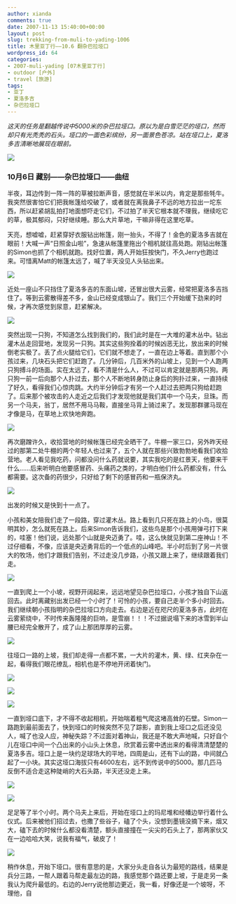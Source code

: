 ```yaml
---
author: xianda
comments: true
date: 2007-11-13 15:40:00+00:00
layout: post
slug: trekking-from-muli-to-yading-1006
title: 木里亚丁行——10.6 翻杂巴拉垭口
wordpress_id: 64
categories:
- 2007-muli-yading [07木里亚丁行]
- outdoor [户外]
- travel [旅游]
tags:
- 亚丁
- 夏洛多吉
- 杂巴拉垭口
---
```


_这天的任务是翻越传说中5000米的杂巴拉垭口。原以为是白雪茫茫的垭口，然而却只有光秃秃的石头。垭口的一面色彩缤纷，另一面景色苍凉。站在垭口上，夏洛多吉清晰地展现在眼前。_



![](http://tkfiles.storage.live.com/y1pSlGiGjDE0a0Jb84Pntf0VY8sPf3LW39wFhtQRUb_Rn-p9CARcIcYO_NIZvgg3ISBxm1TZ9Z-NG0)





### 10月6日 藏别——杂巴拉垭口——曲纽





半夜，耳边传到一阵一阵的草被拉断声音，感觉就在半米以内，肯定是那些牦牛。我突然很害怕它们把我帐篷给咬破了，或者就在离我鼻子不远的地方拉出一坨东西，所以赶紧胡乱拍打地面想吓走它们，不过拍了半天它根本就不理我，继续吃它的草，极其郁闷，只好继续睡。那么大片草地，干嘛非得在这里吃草。



天亮，想嘘嘘，赶紧穿好衣服钻出帐篷，刚一抬头，不得了！金色的夏洛多吉就在眼前！大喊一声“日照金山啦”，急速从帐篷里拖出个相机就往高处跑。刚钻出帐篷的Simon也抓了个相机就跑。找好位置，两人开始狂按快门，不久Jerry也跑过来。可惜离Matt的帐篷太远了，喊了半天没见人头钻出来。

<!-- more -->

![](http://tkfiles.storage.live.com/y1pSlGiGjDE0a3zo4hOos7tGEfZEGKm9ed0-826o9_Ai3SRygb5v45ABoiX7_bTsoFS7s5gZAuIfSQ)



近处一座山不只挡住了夏洛多吉的东面山坡，还冒出很大云雾，经常把夏洛多吉挡住了。等到云雾散得差不多，金山已经变成银山了。我们三个开始缓下劲来的时候，才再次感觉到尿意，赶紧解决。



![](http://tkfiles.storage.live.com/y1pSlGiGjDE0a1j6L2pZW3A59xguagGjAd8OfTfdBMtTp4kmxisuS6S8OQyPrc7wUszqwrIVM9gcHA)



突然出现一只狗，不知道怎么找到我们的，我们此时是在一大堆的灌木丛中。钻出灌木丛走回营地，发现另一只狗。其实这些狗拴着的时候凶恶无比，放出来的时候倒老实极了。丢了点火腿给它们，它们就不想走了，一直在边上等着。直到那个小孩过来，几块石头把它们赶跑了。几分钟后，几百米外的山坡上，见到一个人跑两只狗搏斗的场面。实在太远了，看不清是什么人，不过可以肯定就是那两只狗。两只狗一前一后向那个人扑过去，那个人不断地转身防止身后的狗扑过来，一直持续了好久，看得我们心惊肉跳。大约半分钟后才有另一个人赶过去把两只狗给赶跑了。后来那个被攻击的人走近之后我们才发现他就是我们其中一个马夫，旦珠。而另一个马夫，翁丁，居然不用马马鞍，直接坐马背上骑过来了。发现那群骡马现在才像是马，在草地上欢快地奔跑。



![](http://tkfiles.storage.live.com/y1pSlGiGjDE0a0BfMSmn4BWN1NeqxJFwPKYDTjBUcNovcJO9lw7OwUuwqQJQ2fxVTh24ZxzT07rEeI)



再次磨蹭许久，收拾营地的时候帐篷已经完全晒干了。牛棚一家三口，另外昨天经过的那第二处牛棚的两个年轻人也过来了，五个人就在那些兴致勃勃地看我们收拾营地。老人看见我吃药，问都没问什么药就说要，其实我吃的是红景天，他要来干什么……后来听明白他要感冒药、头痛药之类的，才明白他们什么药都没有，什么都需要。这次备的药很少，只好给了剩下的感冒药和一瓶保济丸。



![](http://tkfiles.storage.live.com/y1pSlGiGjDE0a1MRGnvO7lsMAsGsfekLwHf_BsoScqpEKEbxGsdzG-R5oedFC2KvTz_v3ufifDh_gk)



出发的时候又是快到十一点了。



小孩和美女陪我们走了一段路，穿过灌木丛。路上看到几只死在路上的小鸟，很莫明其妙，怎么就死在路上。后来Simon告诉我们，这些鸟是那个小孩用弹弓打下来的，哇塞！他们说，远处那个山就是央迈勇了。哇，这么快就见到第二座神山！不过仔细看，不像，应该是央迈勇背后的一个低点的山峰吧。半小时后到了另一片很大的牧场，他们才跟我们告别，不过走没几步路，小孩又跟上来了，继续跟着我们走。



![](http://tkfiles.storage.live.com/y1pSlGiGjDE0a3d3_mAmk-Yy9n0EJW547J92KMw6210FLCCreD_jxnN7J7_uTgwlyS6AZrBpekwYX8)



一直到爬上一个小坡，视野开阔起来，远远地望见杂巴拉垭口，小孩才独自下山返回去。此时离藏别出发已经一个小时了！可怜的小孩，要自己走半个多小时回去。我们继续朝小孩指明的杂巴拉垭口方向走去。右边是近在咫尺的夏洛多吉，此时在云雾萦绕中，不时传来轰隆隆的巨响，是雪崩！！！不过据说塌下来的冰雪到半山腰已经完全散开了，成了山上那团厚厚的云雾。



![](http://tkfiles.storage.live.com/y1pSlGiGjDE0a1La3oYIzIsTl0fdcAa8ePwko3GcbB79Hiki2-4ijiY_aK9SkQUy3VuvEa4EjIg2j4)



往垭口一路的上坡，我们却走得一点都不累，一大片的灌木，黄、绿、红夹杂在一起，看得我们眼花缭乱，相机也是不停地开闭着快门。



![](http://tkfiles.storage.live.com/y1pSlGiGjDE0a1NHH6CS_vgFPekBpGRRZ2f4hC6Mx7QWCormQyN_ut9IIAoQALEy2UOZ3KFVUZmsTQ)



![](http://tkfiles.storage.live.com/y1pSlGiGjDE0a2I003DXQMwONe7zz8xANlmhifPLEJm-xWRUJAM3ShEMJkfIF58_zT17-tM3qErti8)



![](http://tkfiles.storage.live.com/y1pSlGiGjDE0a3-wbjyh3fLjPQ5AQESYAVGQK3Ye_XkUEF71uzdIZeQ94ggoHGUXGQPimqShEsjlIM)



一直到垭口底下，才不得不收起相机，开始喘着粗气爬这堵高耸的石壁。Simon一路跑到最前面去了，快到垭口的时候突然不见了踪影，直到我上垭口之后还没见人，喊了也没人应，神秘失踪？不过面对着神山，我还是不敢大声地喊，只好自个儿在垭口中间一个凸出来的小山头上休息，欣赏着云雾中透出来的看得清清楚楚的夏洛多吉。垭口上是一块约足球场大的平地，四周是山，还有下山的路，中间就凸起了一小块。其实这垭口海拔只有4600左右，远不到传说中的5000。那几匹马反倒不适合走这种陡峭的大石头路，半天还没走上来。



![](http://tkfiles.storage.live.com/y1pSlGiGjDE0a19RwaSvSWtvZ3tVGuBh2ADQ8048KC9vd_yrXAM-wsNwTvJjJaeU4NX3MuCsr3sz_E)



![](http://tkfiles.storage.live.com/y1pSlGiGjDE0a2uD1x_xyKx9AsPo6s_YbtfHddYKHeKsAeZOTxSvKJI1X-MSbT5-FkAwCrRWHW8jOA)



足足等了半个小时。两个马夫上来后，开始在垭口上的玛尼堆和经幡边举行着什么仪式。后来被他们招过去，也撒了些谷子，磕了个头，没想到墨镜没摘下来，烟又大，磕下去的时候什么都没看清楚，额头直接撞在一尖尖的石头上了，那两家伙又在一边哈哈大笑，说我有福气，破皮了！



![](http://tkfiles.storage.live.com/y1pSlGiGjDE0a0HZjidZfHtANYY8GH8BB1FBPwnx7qcEk-o3imvO167WZRj-XRnMXsDScmcpS1JVTE)



稍作休息，开始下垭口。很有意思的是，大家分头走自各认为最短的路线，结果是兵分三路，一帮人跟着马帮走最左边的路，我感觉那个路还要上坡，于是走另一条我认为爬升最低的。右边的Jerry说他那边更近，我一看，好像还是一个坡呀，不理他，自

